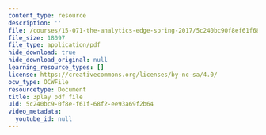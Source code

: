 ```yaml
---
content_type: resource
description: ''
file: /courses/15-071-the-analytics-edge-spring-2017/5c240bc90f8ef61f68f2ee93a69f2b64_iR1nRg-jm1o.pdf
file_size: 18097
file_type: application/pdf
hide_download: true
hide_download_original: null
learning_resource_types: []
license: https://creativecommons.org/licenses/by-nc-sa/4.0/
ocw_type: OCWFile
resourcetype: Document
title: 3play pdf file
uid: 5c240bc9-0f8e-f61f-68f2-ee93a69f2b64
video_metadata:
  youtube_id: null
---
```

